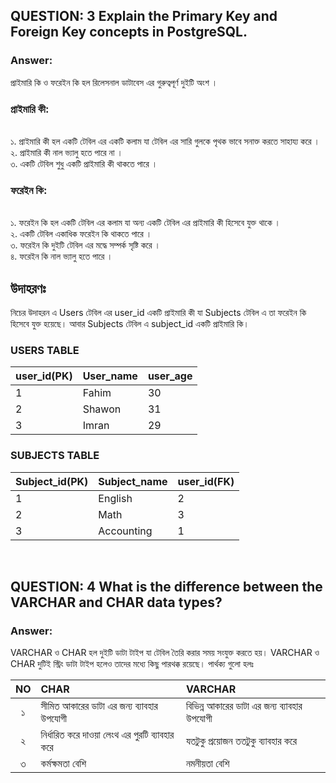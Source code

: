## QUESTION: 3 Explain the Primary Key and Foreign Key concepts in PostgreSQL.

### Answer:

প্রাইমারি কি ও ফরেইন কি হল রিলেসনাল ডাটাবেস এর গুরুত্বপূর্ণ দুইটি অংশ ।

### প্রাইমারি কী:
<br>
১. প্রাইমারি কী হল একটি টেবিল এর একটি কলাম যা টেবিল এর সারি গুলকে পৃথক ভাবে সনাক্ত করতে সাহায্য করে ।<br>
২. প্রাইমারি কী নাল ভ্যালু হতে পারে না ।<br>
৩. একটি টেবিল শুধু একটি প্রাইমারি কী থাকতে পারে ।


### ফরেইন কি:
<br>
১. ফরেইন কি হল একটি টেবিল এর কলাম যা অন্য একটি টেবিল এর প্রাইমারি কী হিসেবে যুক্ত থাকে ।<br>
২. একটি টেবিল একাধিক ফরেইন কি থাকতে পারে ।<br>
৩. ফরেইন কি দুইটি টেবিল এর মদ্ধে সম্পর্ক সৃষ্টি করে ।<br>
৪. ফরেইন কি নাল ভ্যালু হতে পারে ।

<br>

## উদাহরণঃ

নিচের উদাহরন এ Users টেবিল এর user_id একটি প্রাইমারি কী যা Subjects টেবিল এ তা ফরেইন কি হিসেবে
যুক্ত হয়েছে। আবার Subjects টেবিল এ subject_id একটি প্রাইমারি কি।


### USERS TABLE
 user_id(PK) | User_name | user_age
 --- | --- | --- 
 1 | Fahim | 30
 2 | Shawon | 31
 3 | Imran | 29
 
 ### SUBJECTS TABLE
 Subject_id(PK) | Subject_name | user_id(FK)
 --- | --- | --- 
 1 | English | 2
 2 | Math | 3
 3 | Accounting | 1

<br>

 ## QUESTION: 4 What is the difference between the VARCHAR and CHAR data types?

 ### Answer:

VARCHAR ও CHAR হল দুইটি ডাটা টাইপ যা টেবিল তৈরি করার সময় সংযুক্ত করতে হয়। VARCHAR ও CHAR দুটিই
স্ট্রিং ডাটা টাইপ হলেও তাদের মধ্যে কিছু পারথক্ক রয়েছে। পার্থক্য গুলো হলঃ

NO | CHAR | VARCHAR
 :---: | :--- | :--- 
 ১ | সীমিত আকারের ডাটা এর জন্য ব্যাবহার উপযোগী | বিভিন্ন আকারের ডাটা এর জন্য ব্যাবহার উপযোগী
 ২ | নির্ধারিত করে দাওয়া লেংথ এর পুরটি ব্যাবহার করে | যতটুকু প্রয়োজন ততটুকু ব্যাবহার করে
 ৩ | কর্মক্ষমতা বেশি | নমনীয়তা বেশি
